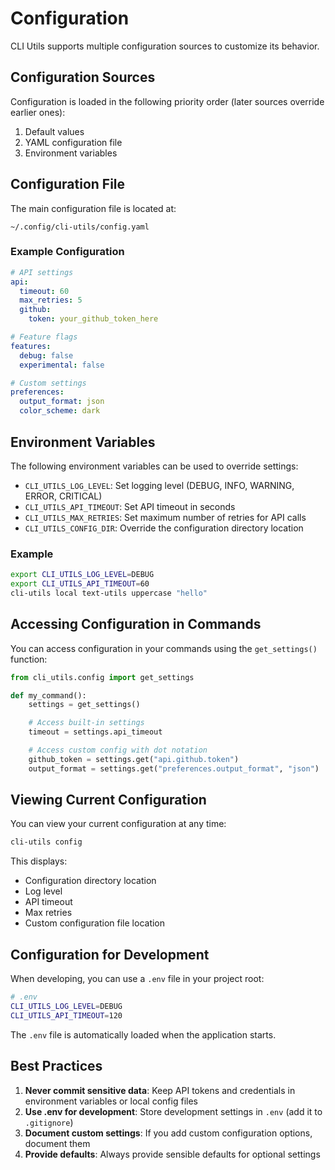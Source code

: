 # Configuration

CLI Utils supports multiple configuration sources to customize its behavior.

## Configuration Sources

Configuration is loaded in the following priority order (later sources override earlier ones):

1. Default values
2. YAML configuration file
3. Environment variables

## Configuration File

The main configuration file is located at:

```
~/.config/cli-utils/config.yaml
```

### Example Configuration

```yaml
# API settings
api:
  timeout: 60
  max_retries: 5
  github:
    token: your_github_token_here

# Feature flags
features:
  debug: false
  experimental: false

# Custom settings
preferences:
  output_format: json
  color_scheme: dark
```

## Environment Variables

The following environment variables can be used to override settings:

- `CLI_UTILS_LOG_LEVEL`: Set logging level (DEBUG, INFO, WARNING, ERROR, CRITICAL)
- `CLI_UTILS_API_TIMEOUT`: Set API timeout in seconds
- `CLI_UTILS_MAX_RETRIES`: Set maximum number of retries for API calls
- `CLI_UTILS_CONFIG_DIR`: Override the configuration directory location

### Example

```bash
export CLI_UTILS_LOG_LEVEL=DEBUG
export CLI_UTILS_API_TIMEOUT=60
cli-utils local text-utils uppercase "hello"
```

## Accessing Configuration in Commands

You can access configuration in your commands using the `get_settings()` function:

```python
from cli_utils.config import get_settings

def my_command():
    settings = get_settings()

    # Access built-in settings
    timeout = settings.api_timeout

    # Access custom config with dot notation
    github_token = settings.get("api.github.token")
    output_format = settings.get("preferences.output_format", "json")
```

## Viewing Current Configuration

You can view your current configuration at any time:

```bash
cli-utils config
```

This displays:
- Configuration directory location
- Log level
- API timeout
- Max retries
- Custom configuration file location

## Configuration for Development

When developing, you can use a `.env` file in your project root:

```bash
# .env
CLI_UTILS_LOG_LEVEL=DEBUG
CLI_UTILS_API_TIMEOUT=120
```

The `.env` file is automatically loaded when the application starts.

## Best Practices

1. **Never commit sensitive data**: Keep API tokens and credentials in environment variables or local config files
2. **Use .env for development**: Store development settings in `.env` (add it to `.gitignore`)
3. **Document custom settings**: If you add custom configuration options, document them
4. **Provide defaults**: Always provide sensible defaults for optional settings
